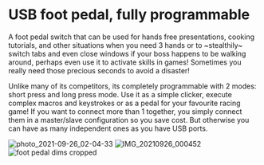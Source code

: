 # USB foot pedal, fully programmable 

A foot pedal switch that can be used for hands free presentations, cooking tutorials, and other situations when you need 3 hands or to ~stealthily~ switch tabs and even close windows if your boss happens to be walking around, perhaps even use it to activate skills in games! Sometimes you really need those precious seconds to avoid a disaster!

Unlike many of its competitors, its completely programmable with 2 modes: short press and long press mode. Use it as a simple clicker, execute complex macros and keystrokes or as a pedal for your favourite racing game! If you want to connect more than 1 together, you simply connect them in a master/slave configuration so you save cost. But otherwise you can have as many independent ones as you have USB ports.




![photo_2021-09-26_02-04-33](https://user-images.githubusercontent.com/76870663/134805067-ce9a938f-b4d4-4178-8374-4fb052e00188.jpg)
![IMG_20210926_000452](https://user-images.githubusercontent.com/76870663/134805068-d87b59c2-63b4-4717-bf2d-85fdb09d1b70.jpg)
![foot pedal dims cropped](https://user-images.githubusercontent.com/76870663/134805070-914e4804-f016-47c2-b4c6-f6f948af58f1.png)
